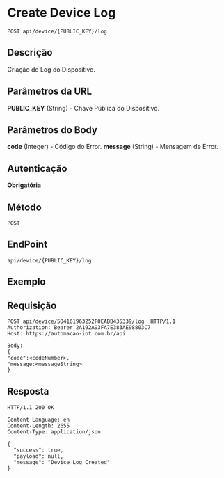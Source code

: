 # Create Device Log

`POST api/device/{PUBLIC_KEY}/log`

## Descrição

Criação de Log do Dispositivo.

## Parâmetros da URL

**PUBLIC_KEY** (String) - Chave Pública do Dispositivo.

## Parâmetros do Body

**code** (Integer) - Código do Error.
**message** (String) - Mensagem de Error.

## Autenticação
**Obrigatória**

## Método
`POST`
## EndPoint
`api/device/{PUBLIC_KEY}/log`

## Exemplo

## Requisição

```
POST api/device/5D4161963252F0EABB435339/log  HTTP/1.1
Authorization: Bearer 2A192A93FA7E383AE98803C7
Host: https://automacao-iot.com.br/api

Body:
{
"code":<codeNumber>,
"message:<messageString>
}

```

## Resposta

```
HTTP/1.1 200 OK

Content-Language: en
Content-Length: 2655
Content-Type: application/json

{
  "success": true,
  "payload": null,
  "message": "Device Log Created"
}
```
